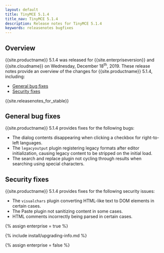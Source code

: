 ```yaml
---
layout: default
title: TinyMCE 5.1.4
title_nav: TinyMCE 5.1.4
description: Release notes for TinyMCE 5.1.4
keywords: releasenotes bugfixes
---
```


## Overview

{{site.productname}} 5.1.4 was released for {{site.enterpriseversion}} and {{site.cloudname}} on Wednesday, December 18<sup>th</sup>, 2019. These release notes provide an overview of the changes for {{site.productname}} 5.1.4, including:

- [General bug fixes](#generalbugfixes)
- [Security fixes](#securityfixes)

{{site.releasenotes_for_stable}}

## General bug fixes

{{site.productname}} 5.1.4 provides fixes for the following bugs:

- The dialog contents disappearing when clicking a checkbox for right-to-left languages.
- The `legacyoutput` plugin registering legacy formats after editor initialization, causing legacy content to be stripped on the initial load.
- The search and replace plugin not cycling through results when searching using special characters.

## Security fixes

{{site.productname}} 5.1.4 provides fixes for the following security issues:

- The `visualchars` plugin converting HTML-like text to DOM elements in certain cases.
- The Paste plugin not sanitizing content in some cases.
- HTML comments incorrectly being parsed in certain cases.

{% assign enterprise = true %}

{% include install/upgrading-info.md %}

{% assign enterprise = false %}